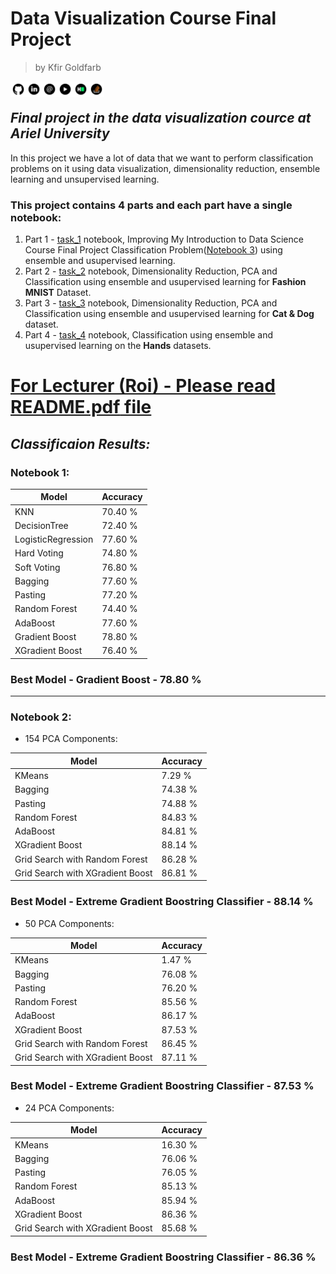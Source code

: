 # Data Visualization Course Final Project
> by Kfir Goldfarb

<a href="https://github.com/kggold4">
<img src="images/b-01.png" width="25px" height="25px" align="left"></a>
<a href="https://www.linkedin.com/in/kfir-goldfarb/">
<img src="images/b-02.png"  width="25px" height="25px" align="left"></a>
<a href="mailto:kfir.goldfarb@msmail.ariel.ac.il">
<img src="images/b-03.png" width="25px" height="25px" align="left"></a>
<a href="https://www.youtube.com/channel/UCypEWlruyG_I5A48GqB5c6g">
<img src="images/b-04.png" width="25px" height="25px" align="left"></a>
<a href="https://www.hackerrank.com/kggold4?hr_r=1">
<img src="images/b-05.png" width="25px" height="25px" align="left"></a>
<a href="https://stackoverflow.com/users/14749277/kfir-goldfarb">
<img src="images/b-06.png" width="25px" height="25px" align="left"></a>

<br>

## <i>Final project in the data visualization cource at Ariel University</i>

In this project we have a lot of data that we want to perform classification problems on it using data visualization, dimensionality reduction, ensemble learning and unsupervised learning.

### This project contains 4 parts and each part have a single notebook:
1. Part 1 - [task_1](task_1.ipynb) notebook, Improving My Introduction to Data Science Course Final Project Classification Problem(<a href="https://github.com/kggold4/final-project-intro-data-science/blob/main/notebook3.ipynb">Notebook 3</a>) using ensemble and usupervised learning.
1. Part 2 - [task_2](task_2.ipynb) notebook, Dimensionality Reduction, PCA and Classification using ensemble and usupervised learning for <b>Fashion MNIST</b> Dataset.
1. Part 3 - [task_3](task_3.ipynb) notebook, Dimensionality Reduction, PCA and Classification using ensemble and usupervised learning for <b>Cat & Dog</b> dataset.
1. Part 4 - [task_4](task_4.ipynb) notebook, Classification using ensemble and usupervised learning on the <b>Hands</b> datasets.

# <u>For Lecturer (Roi) - Please read [README.pdf](README.pdf) file</u>

## <i> Classificaion Results: </i>

### Notebook 1:

| Model | Accuracy |
| ------ | ------ |
| KNN | 70.40 % |
| DecisionTree | 72.40 % |
| LogisticRegression | 77.60 % |
| Hard Voting | 74.80 % |
| Soft Voting | 76.80 % |
| Bagging | 77.60 % |
| Pasting | 77.20 % |
| Random Forest | 74.40 % |
| AdaBoost | 77.60 % |
| Gradient Boost | 78.80 % |
| XGradient Boost | 76.40 % |

### Best Model - Gradient Boost - 78.80 %

<hr>

### Notebook 2:

 - 154 PCA Components:

| Model | Accuracy |
| ------ | ------ |
| KMeans | 7.29 % |
| Bagging | 74.38 % |
| Pasting | 74.88 % |
| Random Forest | 84.83 % |
| AdaBoost | 84.81 % |
| XGradient Boost | 88.14 % |
| Grid Search with Random Forest | 86.28 % |
| Grid Search with XGradient Boost | 86.81 % |

### Best Model - Extreme Gradient Boostring Classifier - 88.14 %

 - 50 PCA Components:

| Model | Accuracy |
| ------ | ------ |
| KMeans | 1.47 % |
| Bagging | 76.08 % |
| Pasting | 76.20 % |
| Random Forest | 85.56 % |
| AdaBoost | 86.17 % |
| XGradient Boost | 87.53 % |
| Grid Search with Random Forest | 86.45 % |
| Grid Search with XGradient Boost | 87.11 % |

### Best Model - Extreme Gradient Boostring Classifier - 87.53 %

 - 24 PCA Components:

| Model | Accuracy |
| ------ | ------ |
| KMeans | 16.30 % |
| Bagging | 76.06 % |
| Pasting | 76.05 % |
| Random Forest | 85.13 % |
| AdaBoost | 85.94 % |
| XGradient Boost | 86.36 % |
| Grid Search with XGradient Boost | 85.68 % |

### Best Model - Extreme Gradient Boostring Classifier - 86.36 %

